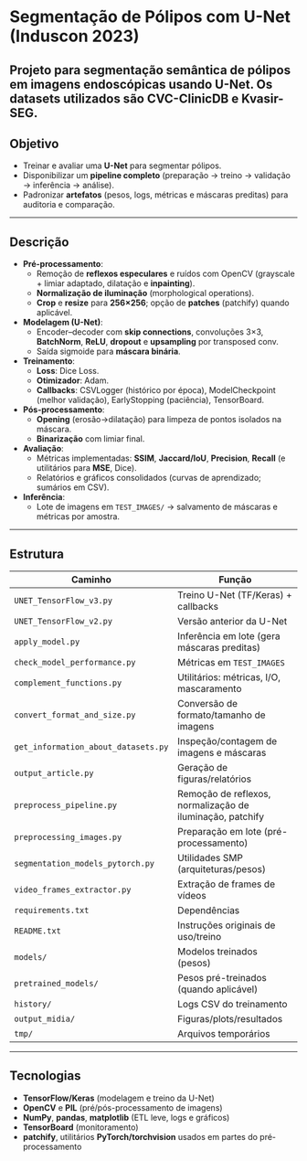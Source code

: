 # Segmentação de Pólipos com U-Net (Induscon 2023)

Projeto para **segmentação semântica** de pólipos em imagens endoscópicas usando **U-Net**. 
Os datasets utilizados são CVC-ClinicDB e Kvasir-SEG.
---

## Objetivo
- Treinar e avaliar uma **U-Net** para segmentar pólipos.
- Disponibilizar um **pipeline completo** (preparação → treino → validação → inferência → análise).
- Padronizar **artefatos** (pesos, logs, métricas e máscaras preditas) para auditoria e comparação.

---

## Descrição
- **Pré-processamento**:
  - Remoção de **reflexos especulares** e ruídos com OpenCV (grayscale + limiar adaptado, dilatação e **inpainting**).
  - **Normalização de iluminação** (morphological operations).
  - **Crop** e **resize** para **256×256**; opção de **patches** (patchify) quando aplicável.
- **Modelagem (U-Net)**:
  - Encoder–decoder com **skip connections**, convoluções 3×3, **BatchNorm**, **ReLU**, **dropout** e **upsampling** por transposed conv.
  - Saída sigmoide para **máscara binária**.
- **Treinamento**:
  - **Loss**: Dice Loss.
  - **Otimizador**: Adam.
  - **Callbacks**: CSVLogger (histórico por época), ModelCheckpoint (melhor validação), EarlyStopping (paciência), TensorBoard.
- **Pós-processamento**:
  - **Opening** (erosão→dilatação) para limpeza de pontos isolados na máscara.
  - **Binarização** com limiar final.
- **Avaliação**:
  - Métricas implementadas: **SSIM**, **Jaccard/IoU**, **Precision**, **Recall** (e utilitários para **MSE**, Dice).
  - Relatórios e gráficos consolidados (curvas de aprendizado; sumários em CSV).
- **Inferência**:
  - Lote de imagens em `TEST_IMAGES/` → salvamento de máscaras e métricas por amostra.

---


## Estrutura

| Caminho | Função |
|---|---|
| `UNET_TensorFlow_v3.py` | Treino U-Net (TF/Keras) + callbacks |
| `UNET_TensorFlow_v2.py` | Versão anterior da U-Net |
| `apply_model.py` | Inferência em lote (gera máscaras preditas) |
| `check_model_performance.py` | Métricas em `TEST_IMAGES` |
| `complement_functions.py` | Utilitários: métricas, I/O, mascaramento |
| `convert_format_and_size.py` | Conversão de formato/tamanho de imagens |
| `get_information_about_datasets.py` | Inspeção/contagem de imagens e máscaras |
| `output_article.py` | Geração de figuras/relatórios |
| `preprocess_pipeline.py` | Remoção de reflexos, normalização de iluminação, patchify |
| `preprocessing_images.py` | Preparação em lote (pré-processamento) |
| `segmentation_models_pytorch.py` | Utilidades SMP (arquiteturas/pesos) |
| `video_frames_extractor.py` | Extração de frames de vídeos |
| `requirements.txt` | Dependências |
| `README.txt` | Instruções originais de uso/treino |
| `models/` | Modelos treinados (pesos) |
| `pretrained_models/` | Pesos pré-treinados (quando aplicável) |
| `history/` | Logs CSV do treinamento |
| `output_midia/` | Figuras/plots/resultados |
| `tmp/` | Arquivos temporários |



---

## Tecnologias
- **TensorFlow/Keras** (modelagem e treino da U-Net)
- **OpenCV** e **PIL** (pré/pós-processamento de imagens)
- **NumPy**, **pandas**, **matplotlib** (ETL leve, logs e gráficos)
- **TensorBoard** (monitoramento)
- **patchify**, utilitários **PyTorch/torchvision** usados em partes do pré-processamento

